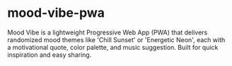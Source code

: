 # mood-vibe-pwa
Mood Vibe is a lightweight Progressive Web App (PWA) that delivers randomized mood themes like 'Chill Sunset' or 'Energetic Neon', each with a motivational quote, color palette, and music suggestion. Built for quick inspiration and easy sharing.
